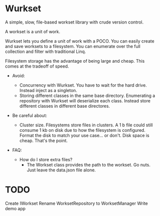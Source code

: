 ﻿# Wurkset #
A simple, slow, file-based workset library with crude version control.

A workset is a unit of work.

Wurkset lets you define a unit of work with a POCO.  You can easily create and save worksets to a filesystem.  You can enumerate over the full collection and filter with traditional Linq.

Filesystem storage has the advantage of being large and cheap.  This comes at the tradeoff of speed.


* Avoid:
	* Concurrency with Wurkset.  You have to wait for the hard drive.  Instead inject as a singleton.
	* Storing different classes in the same base directory.  Enumerating a repository with Wurkset will deserialize each class.  Instead store different classes in different base directores.
	
	
* Be careful about:
	* Cluster size. Filesystems store files in clusters.  A 1 b file could still consume 1 kb on disk due to how the filesystem is configured. Format the disk to match your use case... or don't.  Disk space is cheap.  That's the point.
	
* FAQ:
	* How do I store extra files?
		* The Workset class provides the path to the workset.  Go nuts.  Just leave the data.json file alone.

# TODO
Create IWorkset
Rename WorksetRepository to WorksetManager
Write demo app